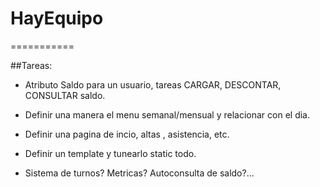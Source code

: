 # HayEquipo
===========

##Tareas:

* Atributo Saldo para un usuario, tareas CARGAR, DESCONTAR, CONSULTAR saldo.

* Definir una manera el menu semanal/mensual y relacionar con el dia.

* Definir una pagina de incio, altas , asistencia, etc.

* Definir un template y tunearlo static todo.

* Sistema de turnos? Metricas? Autoconsulta de saldo?...
